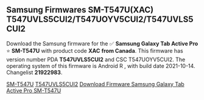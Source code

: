 <h2>Samsung Firmwares SM-T547U(XAC) T547UVLS5CUI2/T547UOYV5CUI2/T547UVLS5CUI2</h2>
Download the Samsung firmware for the ✅ <strong>Samsung Galaxy Tab Active Pro </strong> ⭐ <strong>SM-T547U</strong> with product code <strong>XAC</strong> <strong> from Canada</strong>. This firmware has version number PDA <strong>T547UVLS5CUI2</strong> and CSC T547UOYV5CUI2. The operating system of this firmware is Android R , with build date 2021-10-14. Changelist <strong>21922983</strong>.


[SM-T547U](https://samfirm.shop/samsung/model/SM-T547U)
[T547UVLS5CUI2](https://samfirm.shop/samsung/pda/T547UVLS5CUI2)
[Download Firmware Samsung Galaxy Tab Active Pro SM-T547U](https://samfirm.shop/samsung/firmware/464883)
